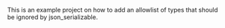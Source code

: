 
This is an example project on how to add an allowlist of types that should be ignored by json_serializable.

